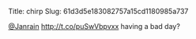 Title: chirp
Slug: 61d3d5e183082757a15cd1180985a737

<a href="http://twitter.com/Janrain">@Janrain</a> <a href="http://t.co/puSwVbpvxx">http://t.co/puSwVbpvxx</a> having a bad day?
